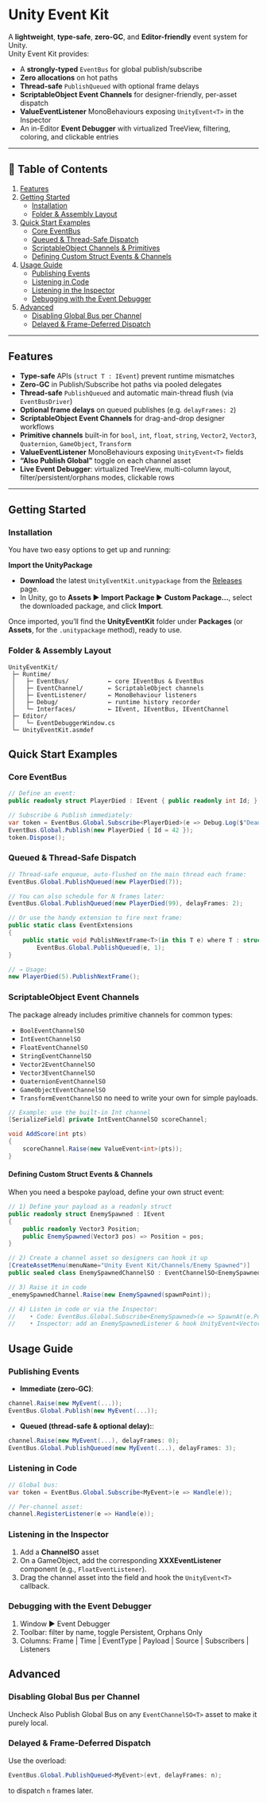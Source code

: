 # Unity Event Kit

A **lightweight**, **type-safe**, **zero-GC**, and **Editor-friendly** event system for Unity.  
Unity Event Kit provides:

- A **strongly-typed** `EventBus` for global publish/subscribe
- **Zero allocations** on hot paths 
- **Thread-safe** `PublishQueued` with optional frame delays
- **ScriptableObject Event Channels** for designer-friendly, per-asset dispatch
- **ValueEventListener<T>** MonoBehaviours exposing `UnityEvent<T>` in the Inspector
- An in-Editor **Event Debugger** with virtualized TreeView, filtering, coloring, and clickable entries

---

## 📖 Table of Contents

1. [Features](#features)
2. [Getting Started](#getting-started)
    - [Installation](#installation)
    - [Folder & Assembly Layout](#folder--assembly-layout)
3. [Quick Start Examples](#quick-start-examples)
    - [Core EventBus](#core-eventbus)
    - [Queued & Thread-Safe Dispatch](#queued--thread-safe-dispatch)
    - [ScriptableObject Channels & Primitives](#scriptableobject-channels--primitives)
    - [Defining Custom Struct Events & Channels](#defining-custom-struct-events--channels)
4. [Usage Guide](#usage-guide)
    - [Publishing Events](#publishing-events)
    - [Listening in Code](#listening-in-code)
    - [Listening in the Inspector](#listening-in-the-inspector)
    - [Debugging with the Event Debugger](#debugging-with-the-event-debugger)
5. [Advanced](#advanced)
    - [Disabling Global Bus per Channel](#disabling-global-bus-per-channel)
    - [Delayed & Frame-Deferred Dispatch](#delayed--frame-deferred-dispatch)

---

## Features

- **Type-safe** APIs (`struct T : IEvent`) prevent runtime mismatches
- **Zero-GC** in Publish/Subscribe hot paths via pooled delegates
- **Thread-safe** `PublishQueued` and automatic main-thread flush (via `EventBusDriver`)
- **Optional frame delays** on queued publishes (e.g. `delayFrames: 2`)
- **ScriptableObject Event Channels** for drag-and-drop designer workflows
- **Primitive channels** built-in for `bool`, `int`, `float`, `string`, `Vector2`, `Vector3`, `Quaternion`, `GameObject`, `Transform`
- **ValueEventListener<T>** MonoBehaviours exposing `UnityEvent<T>` fields
- **“Also Publish Global”** toggle on each channel asset
- **Live Event Debugger**: virtualized TreeView, multi-column layout, filter/persistent/orphans modes, clickable rows


---

## Getting Started

### Installation

You have two easy options to get up and running:

**Import the UnityPackage**
   - **Download** the latest `UnityEventKit.unitypackage` from the [Releases](https://github.com/EmrhnFyz/Unity-Event-Kit/releases) page.
   - In Unity, go to **Assets ▶ Import Package ▶ Custom Package…**, select the downloaded package, and click **Import**.

Once imported, you’ll find the **UnityEventKit** folder under **Packages** (or **Assets**, for the `.unitypackage` method), ready to use.
### Folder & Assembly Layout
```
UnityEventKit/
 ├─ Runtime/
 │   ├─ EventBus/           ← core IEventBus & EventBus
 │   ├─ EventChannel/       ← ScriptableObject channels 
 │   ├─ EventListener/      ← MonoBehaviour listeners
 │   ├─ Debug/              ← runtime history recorder
 │   └─ Interfaces/         ← IEvent, IEventBus, IEventChannel
 ├─ Editor/
 │   └─ EventDebuggerWindow.cs
 └─ UnityEventKit.asmdef

```

## Quick Start Examples

### Core EventBus

```csharp
// Define an event:
public readonly struct PlayerDied : IEvent { public readonly int Id; }

// Subscribe & Publish immediately:
var token = EventBus.Global.Subscribe<PlayerDied>(e => Debug.Log($"Dead: {e.Id}"));
EventBus.Global.Publish(new PlayerDied { Id = 42 });
token.Dispose();
```

### Queued & Thread-Safe Dispatch

```csharp
// Thread-safe enqueue, auto-flushed on the main thread each frame:
EventBus.Global.PublishQueued(new PlayerDied(7));

// You can also schedule for N frames later:
EventBus.Global.PublishQueued(new PlayerDied(99), delayFrames: 2);

// Or use the handy extension to fire next frame:
public static class EventExtensions 
{
    public static void PublishNextFrame<T>(in this T e) where T : struct, IEvent =>
        EventBus.Global.PublishQueued(e, 1);
}

// → Usage:
new PlayerDied(5).PublishNextFrame();
```

### ScriptableObject Event Channels
The package already includes primitive channels for common types:
- `BoolEventChannelSO`
- `IntEventChannelSO`
- `FloatEventChannelSO`
- `StringEventChannelSO`
- `Vector2EventChannelSO`
- `Vector3EventChannelSO`
- `QuaternionEventChannelSO`
- `GameObjectEventChannelSO`
- `TransformEventChannelSO`
no need to write your own for simple payloads.


```csharp
// Example: use the built-in Int channel
[SerializeField] private IntEventChannelSO scoreChannel;

void AddScore(int pts) 
{
    scoreChannel.Raise(new ValueEvent<int>(pts));
}
```

#### Defining Custom Struct Events & Channels
When you need a bespoke payload, define your own struct event:
```csharp
// 1) Define your payload as a readonly struct
public readonly struct EnemySpawned : IEvent 
{
    public readonly Vector3 Position;
    public EnemySpawned(Vector3 pos) => Position = pos;
}

// 2) Create a channel asset so designers can hook it up
[CreateAssetMenu(menuName="Unity Event Kit/Channels/Enemy Spawned")]
public sealed class EnemySpawnedChannelSO : EventChannelSO<EnemySpawned> { }

// 3) Raise it in code
_enemySpawnedChannel.Raise(new EnemySpawned(spawnPoint));

// 4) Listen in code or via the Inspector:
//    • Code: EventBus.Global.Subscribe<EnemySpawned>(e => SpawnAt(e.Position));
//    • Inspector: add an EnemySpawnedListener & hook UnityEvent<Vector3>.
```

## Usage Guide
### Publishing Events
- **Immediate (zero-GC)**:
```csharp
channel.Raise(new MyEvent(...));
EventBus.Global.Publish(new MyEvent(...));
```
- **Queued (thread-safe & optional delay):**:
```csharp
channel.Raise(new MyEvent(...), delayFrames: 0);
EventBus.Global.PublishQueued(new MyEvent(...), delayFrames: 3);
```

### Listening in Code
```csharp
// Global bus:
var token = EventBus.Global.Subscribe<MyEvent>(e => Handle(e));

// Per-channel asset:
channel.RegisterListener(e => Handle(e));
```

### Listening in the Inspector
1. Add a **ChannelSO** asset
2. On a GameObject, add the corresponding **XXXEventListener** component (e.g., `FloatEventListener`).
3. Drag the channel asset into the field and hook the `UnityEvent<T>` callback.

### Debugging with the Event Debugger
1. Window ▶ Event Debugger
2. Toolbar: filter by name, toggle Persistent, Orphans Only
3. Columns: Frame | Time | EventType | Payload | Source | Subscribers | Listeners

##  Advanced
### Disabling Global Bus per Channel
Uncheck Also Publish Global Bus on any `EventChannelSO<T>` asset to make it purely local.

### Delayed & Frame-Deferred Dispatch
Use the overload:

```csharp
EventBus.Global.PublishQueued<MyEvent>(evt, delayFrames: n);
```
to dispatch `n` frames later.
